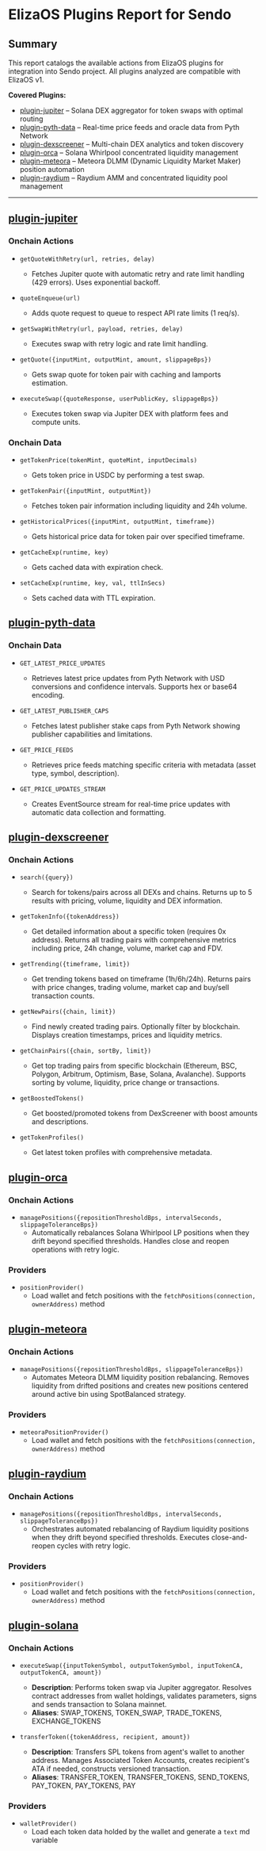 # ElizaOS Plugins Report for Sendo

## Summary

This report catalogs the available actions from ElizaOS plugins for integration into Sendo project. 
All plugins analyzed are compatible with ElizaOS v1.

**Covered Plugins:**
- [plugin-jupiter](#plugin-jupiter) – Solana DEX aggregator for token swaps with optimal routing
- [plugin-pyth-data](#plugin-pyth-data) – Real-time price feeds and oracle data from Pyth Network
- [plugin-dexscreener](#plugin-dexscreener) – Multi-chain DEX analytics and token discovery
- [plugin-orca](#plugin-orca) – Solana Whirlpool concentrated liquidity management
- [plugin-meteora](#plugin-meteora) – Meteora DLMM (Dynamic Liquidity Market Maker) position automation
- [plugin-raydium](#plugin-raydium) – Raydium AMM and concentrated liquidity pool management

---

## [plugin-jupiter](https://github.com/elizaos-plugins/plugin-jupiter)

### Onchain Actions

- `getQuoteWithRetry(url, retries, delay)`
	- Fetches Jupiter quote with automatic retry and rate limit handling (429 errors). Uses exponential backoff.

- `quoteEnqueue(url)`
	- Adds quote request to queue to respect API rate limits (1 req/s).

- `getSwapWithRetry(url, payload, retries, delay)`
	- Executes swap with retry logic and rate limit handling.

- `getQuote({inputMint, outputMint, amount, slippageBps})`
	- Gets swap quote for token pair with caching and lamports estimation.

- `executeSwap({quoteResponse, userPublicKey, slippageBps})`
	- Executes token swap via Jupiter DEX with platform fees and compute units.

### Onchain Data

- `getTokenPrice(tokenMint, quoteMint, inputDecimals)`
	- Gets token price in USDC by performing a test swap.

- `getTokenPair({inputMint, outputMint})`
	- Fetches token pair information including liquidity and 24h volume.

- `getHistoricalPrices({inputMint, outputMint, timeframe})`
	- Gets historical price data for token pair over specified timeframe.

- `getCacheExp(runtime, key)`
	- Gets cached data with expiration check.

- `setCacheExp(runtime, key, val, ttlInSecs)`
	- Sets cached data with TTL expiration.

## [plugin-pyth-data](https://github.com/elizaos-plugins/plugin-pyth-data)

### Onchain Data

- `GET_LATEST_PRICE_UPDATES`
	- Retrieves latest price updates from Pyth Network with USD conversions and confidence intervals. Supports hex or base64 encoding.

- `GET_LATEST_PUBLISHER_CAPS`
	- Fetches latest publisher stake caps from Pyth Network showing publisher capabilities and limitations.

- `GET_PRICE_FEEDS`
	- Retrieves price feeds matching specific criteria with metadata (asset type, symbol, description).

- `GET_PRICE_UPDATES_STREAM`
	- Creates EventSource stream for real-time price updates with automatic data collection and formatting.

## [plugin-dexscreener](https://github.com/elizaos-plugins/plugin-dexscreener)

### Onchain Actions

- `search({query})`
	- Search for tokens/pairs across all DEXs and chains. Returns up to 5 results with pricing, volume, liquidity and DEX information.

- `getTokenInfo({tokenAddress})`
	- Get detailed information about a specific token (requires 0x address). Returns all trading pairs with comprehensive metrics including price, 24h change, volume, market cap and FDV.

- `getTrending({timeframe, limit})`
	- Get trending tokens based on timeframe (1h/6h/24h). Returns pairs with price changes, trading volume, market cap and buy/sell transaction counts.

- `getNewPairs({chain, limit})`
	- Find newly created trading pairs. Optionally filter by blockchain. Displays creation timestamps, prices and liquidity metrics.

- `getChainPairs({chain, sortBy, limit})`
	- Get top trading pairs from specific blockchain (Ethereum, BSC, Polygon, Arbitrum, Optimism, Base, Solana, Avalanche). Supports sorting by volume, liquidity, price change or transactions.

- `getBoostedTokens()`
	- Get boosted/promoted tokens from DexScreener with boost amounts and descriptions.

- `getTokenProfiles()`
	- Get latest token profiles with comprehensive metadata.

## [plugin-orca](https://github.com/elizaos-plugins/plugin-orca)

### Onchain Actions

- `managePositions({repositionThresholdBps, intervalSeconds, slippageToleranceBps})`
	- Automatically rebalances Solana Whirlpool LP positions when they drift beyond specified thresholds. Handles close and reopen operations with retry logic.

### Providers

- `positionProvider()`
    - Load wallet and fetch positions with the `fetchPositions(connection, ownerAddress)` method

## [plugin-meteora](https://github.com/elizaos-plugins/plugin-meteora)

### Onchain Actions

- `managePositions({repositionThresholdBps, slippageToleranceBps})`
	- Automates Meteora DLMM liquidity position rebalancing. Removes liquidity from drifted positions and creates new positions centered around active bin using SpotBalanced strategy.

### Providers

- `meteoraPositionProvider()`
    - Load wallet and fetch positions with the `fetchPositions(connection, ownerAddress)` method

## [plugin-raydium](https://github.com/elizaos-plugins/plugin-raydium)

### Onchain Actions

- `managePositions({repositionThresholdBps, intervalSeconds, slippageToleranceBps})`
	- Orchestrates automated rebalancing of Raydium liquidity positions when they drift beyond specified thresholds. Executes close-and-reopen cycles with retry logic.

### Providers

- `positionProvider()`
    - Load wallet and fetch positions with the `fetchPositions(connection, ownerAddress)` method

## [plugin-solana](https://github.com/elizaos-plugins/plugin-solana)

### Onchain Actions

- `executeSwap({inputTokenSymbol, outputTokenSymbol, inputTokenCA, outputTokenCA, amount})`
	- **Description**: Performs token swap via Jupiter aggregator. Resolves contract addresses from wallet holdings, validates parameters, signs and sends transaction to Solana mainnet.
	- **Aliases**: SWAP_TOKENS, TOKEN_SWAP, TRADE_TOKENS, EXCHANGE_TOKENS

- `transferToken({tokenAddress, recipient, amount})`
	- **Description**: Transfers SPL tokens from agent's wallet to another address. Manages Associated Token Accounts, creates recipient's ATA if needed, constructs versioned transaction.
	- **Aliases**: TRANSFER_TOKEN, TRANSFER_TOKENS, SEND_TOKENS, PAY_TOKEN, PAY_TOKENS, PAY

### Providers

- `walletProvider()`
    - Load each token data holded by the wallet and generate a `text` md variable 

